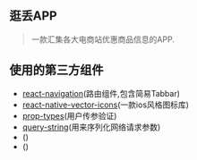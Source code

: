 ## 逛丢APP
> 一款汇集各大电商站优惠商品信息的APP.


## 使用的第三方组件

* [react-navigation](https://github.com/react-navigation/react-navigation)(路由组件,包含简易Tabbar)
* [react-native-vector-icons](https://github.com/oblador/react-native-vector-icons)(一款ios风格图标库)
* [prop-types](https://github.com/facebook/prop-types)(用户传参验证)
* [query-string](https://github.com/sindresorhus/query-string)(用来序列化网络请求参数)
* []()()
* []()()


```js



```

